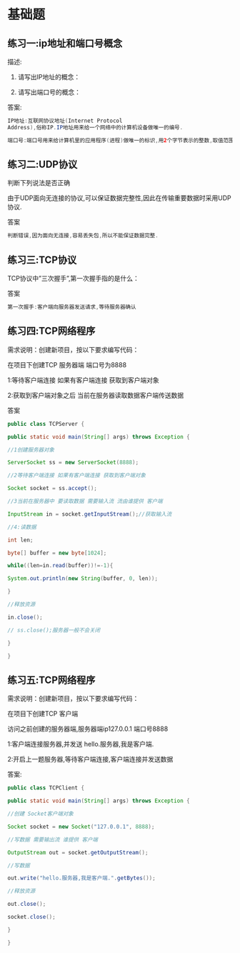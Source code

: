 # 基础题

## 练习一:ip地址和端口号概念

描述:

1.  请写出IP地址的概念：

2.  请写出端口号的概念：

答案:

```java
IP地址:互联网协议地址(Internet Protocol
Address),俗称IP.IP地址用来给一个网络中的计算机设备做唯一的编号.

端口号:端口号用来给计算机里的应用程序(进程)做唯一的标识,用2个字节表示的整数,取值范围0\~65535.
```



## 练习二:UDP协议

判断下列说法是否正确

由于UDP面向无连接的协议,可以保证数据完整性,因此在传输重要数据时采用UDP协议.

答案

```java
判断错误,因为面向无连接,容易丢失包,所以不能保证数据完整.
```



## 练习三:TCP协议

TCP协议中”三次握手”,第一次握手指的是什么：

答案

```java
第一次握手:客户端向服务器发送请求,等待服务器确认
```



## 练习四:TCP网络程序

需求说明：创建新项目，按以下要求编写代码：

在项目下创建TCP 服务器端 端口号为8888

1:等待客户端连接 如果有客户端连接 获取到客户端对象

2:获取到客户端对象之后 当前在服务器读取数据客户端传送数据

答案

```java
public class TCPServer {

public static void main(String[] args) throws Exception {

//1创建服务器对象

ServerSocket ss = new ServerSocket(8888);

//2等待客户端连接 如果有客户端连接 获取到客户端对象

Socket socket = ss.accept();

//3当前在服务器中 要读取数据 需要输入流 流由谁提供 客户端

InputStream in = socket.getInputStream();//获取输入流

//4:读数据

int len;

byte[] buffer = new byte[1024];

while((len=in.read(buffer))!=-1){

System.out.println(new String(buffer, 0, len));

}

//释放资源

in.close();

// ss.close();服务器一般不会关闭

}

}
```



## 练习五:TCP网络程序

需求说明：创建新项目，按以下要求编写代码：

在项目下创建TCP 客户端

访问之前创建的服务器端,服务器端ip127.0.0.1 端口号8888

1:客户端连接服务器,并发送 hello.服务器,我是客户端.

2:开启上一题服务器,等待客户端连接,客户端连接并发送数据

答案:

```java
public class TCPClient {

public static void main(String[] args) throws Exception {

//创建 Socket客户端对象

Socket socket = new Socket("127.0.0.1", 8888);

//写数据 需要输出流 谁提供 客户端

OutputStream out = socket.getOutputStream();

//写数据

out.write("hello.服务器,我是客户端.".getBytes());

//释放资源

out.close();

socket.close();

}

}
```

